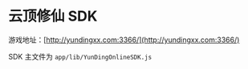 # 云顶修仙 SDK

游戏地址：[http://yundingxx.com:3366/](http://yundingxx.com:3366/)

SDK 主文件为 `app/lib/YunDingOnlineSDK.js`
